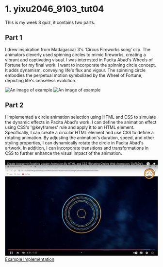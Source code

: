 # 1. yixu2046_9103_tut04
This is my week 8 quiz, it contains two parts.

## Part 1
I drew inspiration from Madagascar 3's 'Circus Fireworks song' clip. The animators cleverly used spinning circles to mimic fireworks, creating a vibrant and captivating visual. I was interested in Pacita Abad's Wheels of Fortune for my final work. I want to incorporate the spinning circle concept. It adds dynamism, conveying life's flux and vigour. The spinning circle embodies the perpetual motion symbolized by the Wheel of Fortune, depicting life's ceaseless evolution.

![An image of example](assets/screenshot1.png)
![An image of example](assets/screenshot2.png)


## Part 2
I implemented a circle animation selection using HTML and CSS to simulate the dynamic effects in Pacita Abad's work. I can define the animation effect using CSS's '@keyframes' rule and apply it to an HTML element. Specifically, I can create a circular HTML element and use CSS to define a rotating animation. By adjusting the animation's duration, speed, and other styling properties, I can dynamically rotate the circle in Pacita Abad's artwork. In addition, I can incorporate transitions and transformations in CSS to further enhance the visual impact of the animation.

![Screenshot the circle rotating](assets/screenshot3.png)
[Example Implementation](https://codepen.io/inigoiparra/pen/Exxvzm)